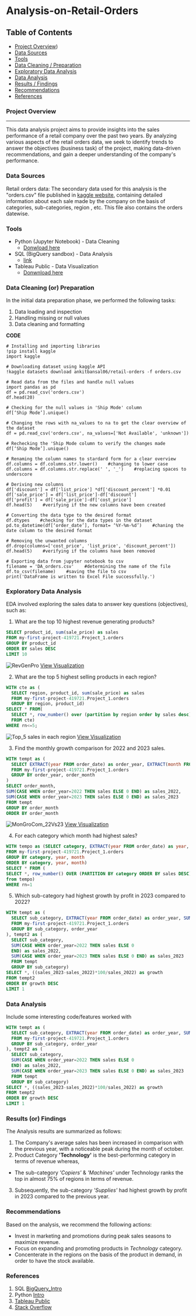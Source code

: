 # Analysis-on-Retail-Orders

## Table of Contents

- [Project Overview](#project-overview))
- [Data Sources](#data-sources)
- [Tools](#tools)
- [Data Cleaning / Preparation](#data-cleaning-or-preparation)
- [Exploratory Data Analysis](#exploratory-data-analysis)
- [Data Analysis](#data-analysis)
- [Results / Findings ](#results-or-findings)
- [Recommendations](#recommendations)
- [References](#references)

### Project Overview
-----

This data analysis project aims to provide insights into the sales performance of a retail company over the past two years. By analyzing various aspects of the retail orders data, we seek to identify trends to answer the objectives (business task) of the project, making data-driven recommendations, and gain a deeper understanding of the company's performance. 


### Data Sources

Retail orders data: The secondary data used for this analysis is the "orders.csv" file published in [kaggle website](https://www.kaggle.com), containing detailed information about each sale made by the company on the basis of categories, sub-categories, region , etc. This file also contains the orders datewise.


### Tools

- Python (Jupyter Notebook) - Data Cleaning
    - [Donwload here](https://www.anaconda.com/anaconda-navigator)
- SQL (BigQuery sandbox) - Data Analysis
    - [link](https://cloud.google.com/bigquery/docs/sandbox#limits)
- Tableau Public - Data Visualization
    - [Donwnload here](https://www.tableau.com/products/public/download)


### Data Cleaning (or) Preparation

In the initial data preparation phase, we performed the following tasks:

1. Data loading and inspection
2. Handling missing or null values
3. Data cleaning and formatting

**CODE**

```
# Installing and importing libraries
!pip install kaggle
import kaggle

# Downloading dataset using kaggle API
!kaggle datasets download ankitbansal06/retail-orders -f orders.csv

# Read data from the files and handle null values
import pandas as pd
df = pd.read_csv('orders.csv')
df.head(20)

# Checking for the null values in 'Ship Mode' column
df[‘Ship Mode’].unique()     

# Changing the rows with na_values to na to get the clear overview of the dataset
df = pd.read_csv('orders.csv', na_values=['Not Available', 'unknown'])      

# Rechecking the 'Ship Mode column to verify the changes made
df[‘Ship Mode’].unique()

# Renaming the column names to stardard form for a clear overview
df.columns = df.columns.str.lower()    #changing to lower case
df.columns = df.columns.str.replace(' ', '_')    #replacing spaces to underscore

# Deriving new columns
df['discount'] = df['list_price'] *df['discount_percent'] *0.01
df['sale_price'] = df['list_price']-df['discount']
df['profit'] = df['sale_price']-df['cost_price']
df.head(5)    #verifying if the new columns have been created

# Converting the data type to the desired format
df.dtypes    #checking for the data types in the dataset
pd.to_datetime(df[‘order_date’], format= ‘%Y-%m-%d’)    #chaning the date column to the desired format

# Removing the unwanted columns 
df.drop(columns=['cost_price', 'list_price', 'discount_percent']) 
df.head(5)    #verifying if the columns have been removed

# Exporting data from jupyter notebook to csv
filename = 'DA_orders.csv'    #determining the name of the file
df.to_csv(filename)    #saving the file to csv 
print('DataFrame is written to Excel File successfully.') 
```


### Exploratory Data Analysis

EDA involved exploring the sales data to answer key questions (objectives), such as:

1. What are the top 10 highest revenue generating products?

```sql
SELECT product_id, sum(sale_price) as sales
FROM my-first-project-419721.Project_1.orders
GROUP BY product_id
ORDER BY sales DESC
LIMIT 10
```
![RevGenPro](https://github.com/Mubi069/Data-Analysis-on-Retail-Orders/assets/162678823/fcc2cacb-1baa-4a0b-ab27-13c6777585bf)
[View Visualization](https://public.tableau.com/views/TOP_10RevGenPro/RevGenPro?:language=en-US&publish=yes&:sid=&:display_count=n&:origin=viz_share_link)

2. What are the top 5 highest selling products in each region?

```sql
WITH cte as (
  SELECT region, product_id, sum(sale_price) as sales
  FROM my-first-project-419721.Project_1.orders
  GROUP BY region, product_id)
SELECT * FROM(
  SELECT *, row_number() over (partition by region order by sales desc) as  rn
  FROM cte)
WHERE rn<=5;
```
![Top_5 sales in each region](https://github.com/Mubi069/Data-Analysis-on-Retail-Orders/assets/162678823/ad72de47-ffb1-4bb1-8507-5bac962e052a)
[View Visualization](https://public.tableau.com/views/Region_17150128322830/Top_5salesineachregion?:language=en-US&publish=yes&:sid=&:display_count=n&:origin=viz_share_link)

3. Find the monthly growth comparison for 2022 and 2023 sales.

```sql
WITH tempt as (
  SELECT EXTRACT(year FROM order_date) as order_year, EXTRACT(month FROM order_date) as order_month, SUM(sale_price) as sales  
  FROM my-first-project-419721.Project_1.orders
  GROUP BY order_year, order_month
)
SELECT order_month,
SUM(CASE WHEN order_year=2022 THEN sales ELSE 0 END) as sales_2022,
SUM(CASE WHEN order_year=2023 THEN sales ELSE 0 END) as sales_2023
FROM tempt
GROUP BY order_month
ORDER BY order_month
```

![MonGroCom_22Vs23](https://github.com/Mubi069/Data-Analysis-on-Retail-Orders/assets/162678823/3fca1819-04c8-4d16-aa33-2f9c7cef2f97)
[View Visualization](https://public.tableau.com/views/TOP_10RevGenPro/MonGro_22Vs23?:language=en-US&publish=yes&:sid=&:display_count=n&:origin=viz_share_link)

4. For each category which month had highest sales?

```sql
WITH tempo as (SELECT category, EXTRACT(year FROM order_date) as year, EXTRACT(month from order_date) as month, sum(sale_price) as sales
FROM my-first-project-419721.Project_1.orders
GROUP BY category, year, month
ORDER BY category, year, month)
SELECT * FROM (
SELECT *, row_number() OVER (PARTITION BY category ORDER BY sales DESC) as rn
from tempo)
WHERE rn=1
```

5. Which sub-category had highest growth by profit in 2023 compared to 2022?

```sql
WITH tempt as (
  SELECT sub_category, EXTRACT(year FROM order_date) as order_year, SUM(sale_price) as sales  
  FROM my-first-project-419721.Project_1.orders
  GROUP BY sub_category, order_year
), tempt2 as (
  SELECT sub_category,
  SUM(CASE WHEN order_year=2022 THEN sales ELSE 0
  END) as sales_2022,
  SUM(CASE WHEN order_year=2023 THEN sales ELSE 0 END) as sales_2023
  FROM tempt
  GROUP BY sub_category)
SELECT *, ((sales_2023-sales_2022)*100/sales_2022) as growth
FROM tempt2
ORDER BY growth DESC
LIMIT 1
```


### Data Analysis

Include some interesting code/features worked with
  
```sql
WITH tempt as (
  SELECT sub_category, EXTRACT(year FROM order_date) as order_year, SUM(sale_price) as sales  
  FROM my-first-project-419721.Project_1.orders
  GROUP BY sub_category, order_year
), tempt2 as (
  SELECT sub_category,
  SUM(CASE WHEN order_year=2022 THEN sales ELSE 0
  END) as sales_2022,
  SUM(CASE WHEN order_year=2023 THEN sales ELSE 0 END) as sales_2023
  FROM tempt
  GROUP BY sub_category)
SELECT *, ((sales_2023-sales_2022)*100/sales_2022) as growth
FROM tempt2
ORDER BY growth DESC
LIMIT 1
```


### Results (or) Findings

The Analysis results are summarized as follows:
1. The Company's average sales has been increased in comparison with the previous year, with a noticeable peak during the month of october.
2. Product Category **'Technology'** is the best-performing category in terms of revenue whereas,
  - The sub-category *'Copiers'* & *'Machines'* under Technology ranks the top in almost 75% of regions in terms of revenue.
3. Subsequently, the sub-category *'Supplies'* had highest growth by profit in 2023 compared to the previous year. 

### Recommendations

Based on the analysis, we recommend the following actions:
- Invest in marketing and promotions during peak sales seasons to maximize revenue.
- Focus on expanding and promoting products in *Technology* category.
- Concenterate in the regions on the basis of the product in demand, in order to have the stock available.


### References
1. SQL [BigQuery_Intro](https://cloud.google.com/bigquery/docs/introduction-sql)
2. Python [Intro](https://docs.python.org/3/tutorial/index.html)
3. [Tableau Public](https://public.tableau.com/app/discover)
4. [Stack Overflow](https://stack.com)
